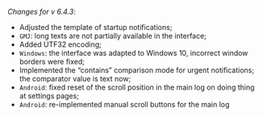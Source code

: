 _Changes for v 6.4.3_:
- Adjusted the template of startup notifications;
- `GMJ`: long texts are not partially available in the interface;
- Added UTF32 encoding;
- `Windows`: the interface was adapted to Windows 10, incorrect window borders were fixed;
- Implemented the “contains” comparison mode for urgent notifications; the comparator value is text now;
- `Android`: fixed reset of the scroll position in the main log on doing thing at settings pages;
- `Android`: re-implemented manual scroll buttons for the main log
